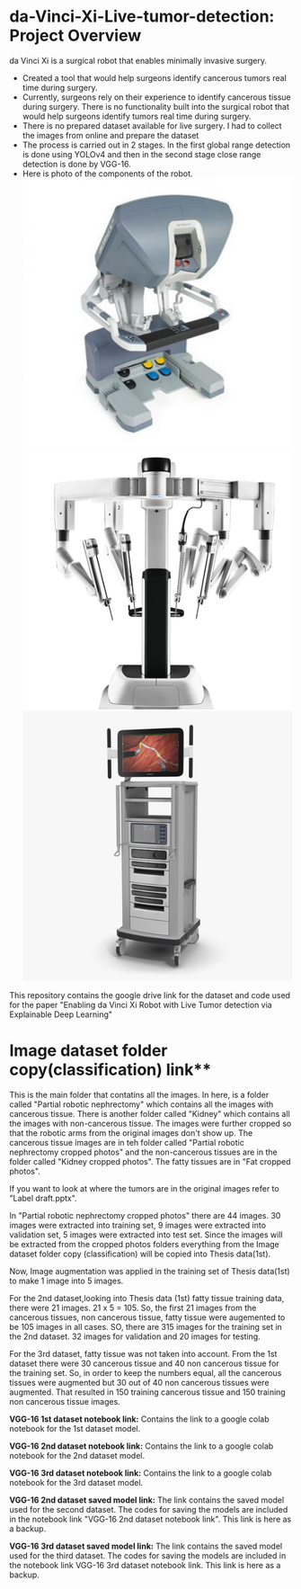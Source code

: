 # da-Vinci-Xi-Live-tumor-detection: Project Overview
da Vinci Xi is a surgical robot that enables minimally invasive surgery. 
* Created a tool that would help surgeons identify cancerous tumors real time during surgery.
* Currently, surgeons rely on their experience to identify cancerous tissue during surgery. There is no functionality built into the surgical robot that would help surgeons identify tumors real time during surgery.
* There is no prepared dataset available for live surgery. I had to collect the images from online and prepare the dataset 
* The process is carried out in 2 stages. In the first global range detection is done using YOLOv4 and then in the second stage close range detection is done by VGG-16.
* Here is photo of the components of the robot.
![](image/Console.jpg)    ![](image/Patient_Cart.png)  ![](image/Vision_cart.jpg)  


This repository contains the google drive link for the dataset and code used for the paper "Enabling da Vinci Xi Robot with Live Tumor detection via Explainable Deep Learning"

# Image dataset folder copy(classification) link**

This is the main folder that contatins all the images. In here, is a folder called "Partial robotic nephrectomy" which contains all the images with cancerous tissue. There is another folder called "Kidney" which contains all the images with non-cancerous tissue. The images were further cropped so that the robotic arms from the original images don't show up. The cancerous tissue images are in teh folder called "Partial robotic nephrectomy cropped photos" and the non-cancerous tissues are in the folder called "Kidney cropped photos". The fatty tissues are in "Fat cropped photos". 

If you want to look at where the tumors are in the original images refer to "Label draft.pptx".

In "Partial robotic nephrectomy cropped photos" there are 44 images. 30 images were extracted into training set, 9 images were extracted into validation set, 5 images were extracted into test set. 
Since the images will be extracted from the cropped photos folders everything from the Image dataset folder copy (classification) will be copied into Thesis data(1st).

Now, Image augmentation was applied in the training set of Thesis data(1st) to make 1 image into 5 images. 

For the 2nd dataset,looking into Thesis data (1st) fatty tissue training data, there were 21 images. 21 x 5 = 105. So, the first 21 images from the cancerous tissues, non cancerous tissue, fatty tissue were augemented to be 105 images in all cases. SO, there are 315 images for the training set in the 2nd dataset. 32 images for validation and 20 images for testing.

For the 3rd dataset, fatty tissue was not taken into account. From the 1st dataset there were 30 cancerous tissue and 40 non cancerous tissue for the training set. So, in order to keep the numbers equal, all the cancerous tissues were augmented but 30 out of 40 non cancerous tissues were augmented. That resulted in 150 training cancerous tissue and 150 training non cancerous tissue images.

**VGG-16 1st dataset notebook link:** Contains the link to a google colab notebook for the 1st dataset model.

**VGG-16 2nd dataset notebook link:** Contains the link to a google colab notebook for the 2nd dataset model.

**VGG-16 3rd dataset notebook link:** Contains the link to a google colab notebook for the 3rd dataset model.

**VGG-16 2nd dataset saved model link:** The link contains the saved model used for the second dataset. The codes for saving the models are included in the notebook link "VGG-16 2nd dataset notebook link". This link is here as a backup. 

**VGG-16 3rd dataset saved model link:** The link contains the saved model used for the third dataset. The codes for saving the models are included in the notebook link VGG-16 3rd dataset notebook link. This link is here as a backup. 


